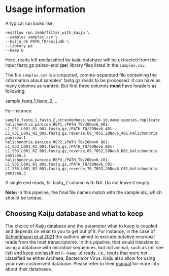 # Usage information

A typical run looks like:

```
nextflow run ikmb/filter_with_kaiju \
--samples samples.csv \
--kaiju_db PATH_TO/kaijudb \
--library pe
--keep U
```

Here, reads left **u**nclassified by kaiju database will be extracted from the input fastq.gz paired-end (**pe**) library files listed in the `samples.csv`.

The file `samples.csv` is a unquoted, comma-separated file containing the information about samples' fastq.gz reads to be processed. It can have as many columns as wanted. But first three columns **must** have headers as following: 

sample,fastq_1,fastq_2,...

For instance: 

```
sample,fastq_1,fastq_2,strandedness,sample.id,name,species,replicate
halichondria.panicea_REP1,/PATH_TO/20Nov6_A01-L1_S31_L001_R1_001.fastq.gz,/PATH_TO/20Nov6_A01-L1_S31_L001_R2_001.fastq.gz,reverse,68_T0S1,20Nov6_A01,Halichondria panicea,1
halichondria.panicea_REP2,/PATH_TO/20Nov6_B01-L1_S33_L001_R1_001.fastq.gz,/PATH_TO/20Nov6_B01-L1_S33_L001_R2_001.fastq.gz,reverse,69_T0S2,20Nov6_B01,Halichondria panicea,2
halichondria.panicea_REP3,/PATH_TO/20Nov6_C01-L1_S35_L001_R1_001.fastq.gz,/PATH_TO/20Nov6_C01-L1_S35_L001_R2_001.fastq.gz,reverse,70_T0S3,20Nov6_C01,Halichondria panicea,3
```

If single end reads, fill fastq_2 column with NA. Do not leave it empty.

**Note:** In this pipeline, the final file names match with the sample ids, which should be unique.

## Choosing Kaiju database and what to keep

The choice of Kaiju database and the parameter what to keep is coupled and depends on what to you to get out of it. For instance, in the case of  [Schmittmann et al 2021](https://www.frontiersin.org/articles/10.3389/fimmu.2021.689051/full) the authors aimed to exclude putative microbial reads from the host transcriptome. In this pipeline, that would translate to using a database with microbial sequences, but not animal, such as (nr, see [list](https://github.com/bioinformatics-centre/kaiju)) and keep unclassified (`--keep U`) reads, *i.e.*, reads that were not classified as either Archaea, Bacteria or Virus. Kaiju also allow for using your own customized database. Please refer to their [manual](https://github.com/bioinformatics-centre/kaiju) for more info about their databases.











